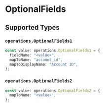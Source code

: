 # OptionalFields


## Supported Types

### `operations.OptionalFields1`

```typescript
const value: operations.OptionalFields1 = {
  fieldName: "<value>",
  mapToName: "account_id",
  mapToDisplayName: "Account ID",
};
```

### `operations.OptionalFields2`

```typescript
const value: operations.OptionalFields2 = {
  mapToName: "<value>",
};
```

